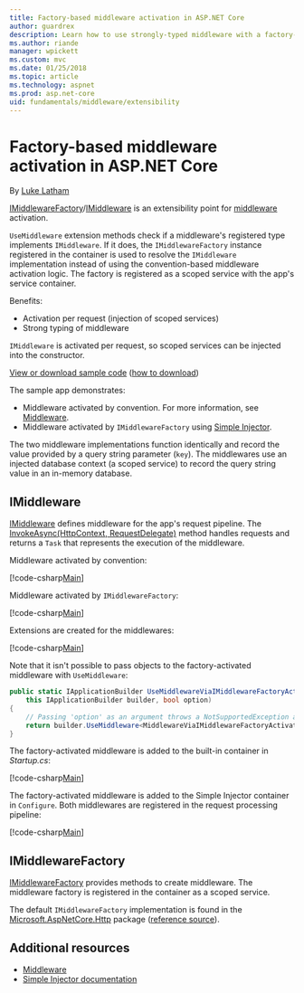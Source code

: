 ```yaml
---
title: Factory-based middleware activation in ASP.NET Core
author: guardrex
description: Learn how to use strongly-typed middleware with a factory-based activation implementation in ASP.NET Core.
ms.author: riande
manager: wpickett
ms.custom: mvc
ms.date: 01/25/2018
ms.topic: article
ms.technology: aspnet
ms.prod: asp.net-core
uid: fundamentals/middleware/extensibility
---
```

# Factory-based middleware activation in ASP.NET Core

By [Luke Latham](https://github.com/guardrex)

[IMiddlewareFactory](/dotnet/api/microsoft.aspnetcore.http.imiddlewarefactory)/[IMiddleware](/dotnet/api/microsoft.aspnetcore.http.imiddleware) is an extensibility point for [middleware](xref:fundamentals/middleware/index) activation.

`UseMiddleware` extension methods check if a middleware's registered type implements `IMiddleware`. If it does, the `IMiddlewareFactory` instance registered in the container is used to resolve the `IMiddleware` implementation instead of using the convention-based middleware activation logic. The factory is registered as a scoped service with the app's service container.

Benefits:

* Activation per request (injection of scoped services)
* Strong typing of middleware

`IMiddleware` is activated per request, so scoped services can be injected into the constructor.

[View or download sample code](https://github.com/aspnet/Docs/tree/master/aspnetcore/fundamentals/middleware/extensibility/sample) ([how to download](xref:tutorials/index#how-to-download-a-sample))

The sample app demonstrates:

* Middleware activated by convention. For more information, see [Middleware](xref:fundamentals/middleware/index).
* Middleware activated by `IMiddlewareFactory` using [Simple Injector](https://github.com/simpleinjector/SimpleInjector).

The two middleware implementations function identically and record the value provided by a query string parameter (`key`). The middlewares use an injected database context (a scoped service) to record the query string value in an in-memory database.

## IMiddleware

[IMiddleware](/dotnet/api/microsoft.aspnetcore.http.imiddleware) defines middleware for the app's request pipeline. The [InvokeAsync(HttpContext, RequestDelegate)](/dotnet/api/microsoft.aspnetcore.http.imiddleware.invokeasync#Microsoft_AspNetCore_Http_IMiddleware_InvokeAsync_Microsoft_AspNetCore_Http_HttpContext_Microsoft_AspNetCore_Http_RequestDelegate_) method handles requests and returns a `Task` that represents the execution of the middleware.

Middleware activated by convention:

[!code-csharp[Main](extensibility/sample/Middleware/MiddlewareViaConventionalActivation.cs?name=snippet1)]

Middleware activated by `IMiddlewareFactory`:

[!code-csharp[Main](extensibility/sample/Middleware/MiddlewareViaIMiddlewareFactoryActivation.cs?name=snippet1)]

Extensions are created for the middlewares:

[!code-csharp[Main](extensibility/sample/Middleware/MiddlewareExtensions.cs?name=snippet1)]

Note that it isn't possible to pass objects to the factory-activated middleware with `UseMiddleware`:

```csharp
public static IApplicationBuilder UseMiddlewareViaIMiddlewareFactoryActivation(
    this IApplicationBuilder builder, bool option)
{
    // Passing 'option' as an argument throws a NotSupportedException at runtime.
    return builder.UseMiddleware<MiddlewareViaIMiddlewareFactoryActivation>(option);
}
```

The factory-activated middleware is added to the built-in container in *Startup.cs*:

[!code-csharp[Main](extensibility/sample/Startup.cs?name=snippet1&highlight=6)]

The factory-activated middleware is added to the Simple Injector container in `Configure`. Both middlewares are registered in the request processing pipeline:

[!code-csharp[Main](extensibility/sample/Startup.cs?name=snippet2&highlight=5,18-19)]

## IMiddlewareFactory

[IMiddlewareFactory](/dotnet/api/microsoft.aspnetcore.http.imiddlewarefactory) provides methods to create middleware. The middleware factory is registered in the container as a scoped service.

The default `IMiddlewareFactory` implementation is found in the [Microsoft.AspNetCore.Http](https://www.nuget.org/packages/Microsoft.AspNetCore.Http/) package ([reference source](https://github.com/aspnet/HttpAbstractions/blob/release/2.0/src/Microsoft.AspNetCore.Http/MiddlewareFactory.cs)).

## Additional resources

* [Middleware](xref:fundamentals/middleware/index)
* [Simple Injector documentation](https://simpleinjector.readthedocs.io/en/latest/index.html)

